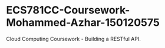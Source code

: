 # ECS781CC-Coursework-Mohammed-Azhar-150120575
Cloud Computing Coursework - Building a RESTful API.
